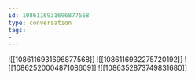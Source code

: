 ```yaml
---
id: 1086116931696877568
type: conversation
tags:
- 
---
```

![[1086116931696877568]]
![[1086116932275720192]]
![[1086252000487108609]]
![[1086352873749831680]]

